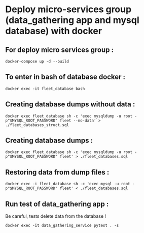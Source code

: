 # Deploy micro-services group (data_gathering app and mysql database) with docker

## For deploy micro services group :

```
docker-compose up -d --build
```

## To enter in bash of database docker :

```
docker exec -it fleet_database bash
```

## Creating database dumps without data :

```
docker exec fleet_database sh -c 'exec mysqldump -u root -p"$MYSQL_ROOT_PASSWORD" fleet --no-data' > ./fleet_databases_struct.sql
```

## Creating database dumps :

```
docker exec fleet_database sh -c 'exec mysqldump -u root -p"$MYSQL_ROOT_PASSWORD" fleet' > ./fleet_databases.sql
```

## Restoring data from dump files :

```
docker exec -i fleet_database sh -c 'exec mysql -u root -p"$MYSQL_ROOT_PASSWORD" fleet' < ./fleet_databases.sql

```

## Run test of data_gathering app :

Be careful, tests delete data from the database !

```
docker exec -it data_gathering_service pytest . -s
```

